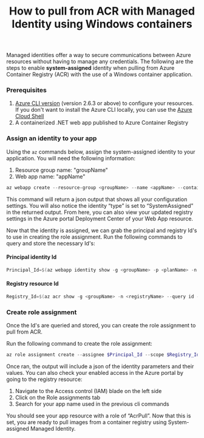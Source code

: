 ﻿---
title: "How to pull from ACR with Managed Identity using Windows containers"
author_name: "Jeff Martinez"
toc: true
toc_sticky: true
tags:
    - dotnet
    - windows containers
---

Managed identities offer a way to secure communications between Azure resources without having to manage any credentials. The following are the steps to enable **system-assigned** identity when pulling from Azure Container Registry (ACR) with the use of a Windows container application.

### Prerequisites

1. [Azure CLI version](https://learn.microsoft.com/en-us/cli/azure/install-azure-cli?view=azure-cli-latest) (version 2.6.3 or above) to configure your resources. If you don't want to install the Azure CLI locally, you can use the [Azure Cloud Shell](https://learn.microsoft.com/en-us/azure/cloud-shell/get-started/classic?tabs=azurecli)
2. A containerized .NET web app published to Azure Container Registry

### Assign an identity to your app

Using the `az` commands below, assign the system-assigned identity to your application. You will need the following information:

1. Resource group name: "groupName"
2. Web app name: "appName"

```powershell
az webapp create --resource-group <groupName> --name <appName> --container-image-name myacr.azurecr.io/myimage:mytag --assign-identity [system] --acr-use-identity --acr-identity [system]
```

This command will return a json output that shows all your configuration settings. You will also notice the identity “type” is set to “SystemAssigned” in the returned output. From here, you can also view your updated registry settings in the Azure portal Deployment Center of your Web App resource.

Now that the identity is assigned, we can grab the principal and registry Id's to use in creating the role assignment. Run the following commands to query and store the necessary Id's:

#### Principal identity Id

```powershell
Principal_Id=$(az webapp identity show -g <groupName> -p <planName> -n <appName> --query principalId --output tsv)
```

#### Registry resource Id

```powershell
Registry_Id=$(az acr show -g <groupName> -n <registryName> --query id --output tsv)
```

### Create role assignment

Once the Id's are queried and stored, you can create the role assignment to pull from ACR.

Run the following command to create the role assignment:

```powershell
az role assignment create --assignee $Principal_Id --scope $Registry_Id --role "AcrPull"
```

Once ran, the output will include a json of the identity parameters and their values. You can also check your enabled access in the Azure portal by going to the registry resource:

1. Navigate to the Access control (IAM) blade on the left side
2. Click on the Role assignments tab
3. Search for your app name used in the previous cli commands

You should see your app resource with a role of “AcrPull”. Now that this is set, you are ready to pull images from a container registry using System-assigned Managed Identity.
